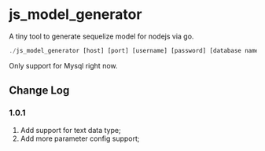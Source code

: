# js_model_generator

A tiny tool to generate sequelize model for nodejs via go.

```js
./js_model_generator [host] [port] [username] [password] [database name] [table name] [model_style:1(undeline_mode:default) 2(camel_mode)]
```

Only support for Mysql right now.

## Change Log

### 1.0.1

1. Add support for text data type;
2. Add more parameter config support;

